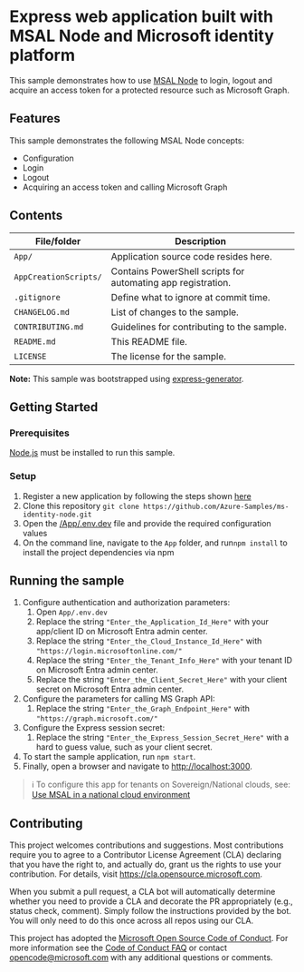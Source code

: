 
# Express web application built with MSAL Node and Microsoft identity platform

This sample demonstrates how to use [MSAL Node](https://www.npmjs.com/package/@azure/msal-node) to login, logout and acquire an access token for a protected resource such as Microsoft Graph.

## Features

This sample demonstrates the following MSAL Node concepts:

- Configuration
- Login
- Logout
- Acquiring an access token and calling Microsoft Graph

## Contents

| File/folder       | Description                                |
|-------------------|--------------------------------------------|
| `App/`            | Application source code resides here.      |
| `AppCreationScripts/` | Contains PowerShell scripts for automating app registration.      |
| `.gitignore`      | Define what to ignore at commit time.      |
| `CHANGELOG.md`    | List of changes to the sample.             |
| `CONTRIBUTING.md` | Guidelines for contributing to the sample. |
| `README.md`       | This README file.                          |
| `LICENSE`         | The license for the sample.                |

**Note:** This sample was bootstrapped using [express-generator](https://expressjs.com/en/starter/generator.html).

## Getting Started

### Prerequisites

[Node.js](https://nodejs.org/en/) must be installed to run this sample.

### Setup

1. Register a new application by following the steps shown [here](https://docs.microsoft.com/azure/active-directory/develop/web-app-quickstart?pivots=devlang-nodejs-msal#step-1-register-your-application)
1. Clone this repository `git clone https://github.com/Azure-Samples/ms-identity-node.git`
1. Open the [/App/.env.dev](./App/.env.dev) file and provide the required configuration values
1. On the command line, navigate to the `App` folder, and run`npm install` to install the project dependencies via npm

## Running the sample

1. Configure authentication and authorization parameters:
   1. Open `App/.env.dev`
   1. Replace the string `"Enter_the_Application_Id_Here"` with your app/client ID on Microsoft Entra admin center.
   1. Replace the string `"Enter_the_Cloud_Instance_Id_Here"` with `"https://login.microsoftonline.com/"`
   1. Replace the string `"Enter_the_Tenant_Info_Here"` with your tenant ID on Microsoft Entra admin center.
   1. Replace the string `"Enter_the_Client_Secret_Here"` with your client secret on Microsoft Entra admin center.
1. Configure the parameters for calling MS Graph API:
   1. Replace the string `"Enter_the_Graph_Endpoint_Here"` with `"https://graph.microsoft.com/"`
1. Configure the Express session secret:
   1. Replace the string `"Enter_the_Express_Session_Secret_Here"` with a hard to guess value, such as your client secret.
1. To start the sample application, run `npm start`.
1. Finally, open a browser and navigate to [http://localhost:3000](http://localhost:3000).

> :information_source: To configure this app for tenants on Sovereign/National clouds, see: [Use MSAL in a national cloud environment](https://docs.microsoft.com/azure/active-directory/develop/msal-national-cloud)

## Contributing

This project welcomes contributions and suggestions.  Most contributions require you to agree to a
Contributor License Agreement (CLA) declaring that you have the right to, and actually do, grant us
the rights to use your contribution. For details, visit <https://cla.opensource.microsoft.com>.

When you submit a pull request, a CLA bot will automatically determine whether you need to provide
a CLA and decorate the PR appropriately (e.g., status check, comment). Simply follow the instructions
provided by the bot. You will only need to do this once across all repos using our CLA.

This project has adopted the [Microsoft Open Source Code of Conduct](https://opensource.microsoft.com/codeofconduct/).
For more information see the [Code of Conduct FAQ](https://opensource.microsoft.com/codeofconduct/faq/) or
contact [opencode@microsoft.com](mailto:opencode@microsoft.com) with any additional questions or comments.
